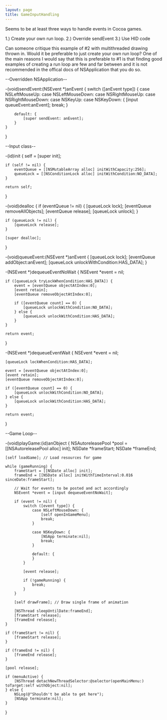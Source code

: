 ```yaml
---
layout: page
title: GameInputHandling
---
```


Seems to be at least three ways to handle events in Cocoa games.

1.) Create your own run loop.
2.) Override sendEvent
3.) Use HID code

Can someone critique this example of #2 with multithreaded drawing thrown in. Would it be preferable to just create your own run loop? One of the main reasons I would say that this is preferable to #1 is that finding good examples of creating a run loop are few and far between and it is not recommended in the offical docs of NSApplication that you do so.

--Overridden NSApplication--
    
-(void)sendEvent:(NSEvent *)anEvent {
	switch ([anEvent type]) {
		case NSLeftMouseUp:
		case NSLeftMouseDown:
		case NSRightMouseUp:
		case NSRightMouseDown:
		case NSKeyUp:
		case NSKeyDown: {
			[input queueEvent:anEvent];
			break;
		}
		
		default: {
			[super sendEvent: anEvent];
		}
	}
}


--Input class--
    
-(id)init {
	self = [super init];
	
	if (self != nil) {
		eventQueue = [[NSMutableArray alloc] initWithCapacity:256];
		queueLock = [[NSConditionLock alloc] initWithCondition:NO_DATA];
	}
	
	return self;
}

-(void)dealloc {
	if (eventQueue != nil) {
		[queueLock lock];
		[eventQueue removeAllObjects];
		[eventQueue release];
		[queueLock unlock];
	}
	
	if (queueLock != nil) {
		[queueLock release];
	}
	
	[super dealloc];
}

-(void)queueEvent:(NSEvent *)anEvent {
	[queueLock lock];
	[eventQueue addObject:anEvent];
	[queueLock unlockWithCondition:HAS_DATA];
}

-(NSEvent *)dequeueEventNoWait {
	NSEvent *event = nil;
	
	if ([queueLock tryLockWhenCondition:HAS_DATA]) {
		event = [eventQueue objectAtIndex:0];
		[event retain];
		[eventQueue removeObjectAtIndex:0];
		
		if ([eventQueue count] == 0) {
			[queueLock unlockWithCondition:NO_DATA];
		} else {
			[queueLock unlockWithCondition:HAS_DATA];
		}
	}
	
	return event;
}

-(NSEvent *)dequeueEventWait {
	NSEvent *event = nil;
	
	[queueLock lockWhenCondition:HAS_DATA];
	
	event = [eventQueue objectAtIndex:0];
	[event retain];
	[eventQueue removeObjectAtIndex:0];
	
	if ([eventQueue count] == 0) {
		[queueLock unlockWithCondition:NO_DATA];
	} else {
		[queueLock unlockWithCondition:HAS_DATA];
	}
	
	return event;
}


--Game Loop--
    
-(void)playGame:(id)anObject {
    NSAutoreleasePool *pool = [[NSAutoreleasePool alloc] init];
	NSDate *frameStart;
	NSDate *frameEnd;
	
	[self loadGame]; // Load resources for game

	while (gameRunning) {
		frameStart = [[NSDate alloc] init];
		frameEnd = [[NSDate alloc] initWithTimeInterval:0.016 sinceDate:frameStart];

		// Wait for events to be posted and act accordingly
		NSEvent *event = [input dequeueEventNoWait];
		
		if (event != nil) {
			switch ([event type]) {
				case NSLeftMouseDown: {
					[self openInGameMenu];
					break;
				}
			
				case NSKeyDown: {
					[NSApp terminate:nil];
					break;
				}
			
				default: {
				}
			}
		
			[event release];
			
			if (!gameRunning) {
				break;
			}
		}
		
		[self drawFrame]; // Draw single frame of animation

		[NSThread sleepUntilDate:frameEnd];
		[frameStart release];
		[frameEnd release];
	}

	if (frameStart != nil) {
		[frameStart release];
	}
	
	if (frameEnd != nil) {
		[frameEnd release];
	}
	
    [pool release];
	
	if (menuActive) {
		[NSThread detachNewThreadSelector:@selector(openMainMenu:) toTarget:self withObject:nil];
	} else {
		NSLog(@"Shouldn't be able to get here");
		[NSApp terminate:nil];
	}
}

